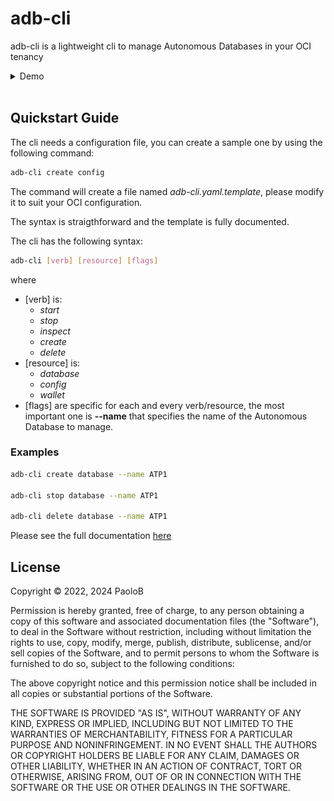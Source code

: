 # adb-cli

adb-cli is a lightweight cli to manage Autonomous Databases in your OCI tenancy

<details>
<summary>Demo</summary>

<img src="docs/adb-cli_demo.gif"/>

</details>
<br/>

## Quickstart Guide

The cli needs a configuration file, you can create a sample one by using the following command:

```sh
adb-cli create config
```

The command will create a file named _adb-cli.yaml.template_, please modify it to suit your OCI configuration.

The syntax is straigthforward and the template is fully documented.

The cli has the following syntax:

```sh
adb-cli [verb] [resource] [flags]
```

where

* [verb] is:
  * _start_
  * _stop_
  * _inspect_
  * _create_
  * _delete_
* [resource] is:
  * _database_
  * _config_
  * _wallet_
* [flags] are specific for each and every verb/resource, the most important one is __--name__ that specifies the name of the Autonomous Database to manage.

### Examples

```sh
adb-cli create database --name ATP1

adb-cli stop database --name ATP1

adb-cli delete database --name ATP1
```

Please see the full documentation [here](docs/adb-cli.md)

## License

Copyright © 2022, 2024 PaoloB

Permission is hereby granted, free of charge, to any person obtaining a copy
of this software and associated documentation files (the "Software"), to deal
in the Software without restriction, including without limitation the rights
to use, copy, modify, merge, publish, distribute, sublicense, and/or sell
copies of the Software, and to permit persons to whom the Software is
furnished to do so, subject to the following conditions:

The above copyright notice and this permission notice shall be included in
all copies or substantial portions of the Software.

THE SOFTWARE IS PROVIDED "AS IS", WITHOUT WARRANTY OF ANY KIND, EXPRESS OR
IMPLIED, INCLUDING BUT NOT LIMITED TO THE WARRANTIES OF MERCHANTABILITY,
FITNESS FOR A PARTICULAR PURPOSE AND NONINFRINGEMENT. IN NO EVENT SHALL THE
AUTHORS OR COPYRIGHT HOLDERS BE LIABLE FOR ANY CLAIM, DAMAGES OR OTHER
LIABILITY, WHETHER IN AN ACTION OF CONTRACT, TORT OR OTHERWISE, ARISING FROM,
OUT OF OR IN CONNECTION WITH THE SOFTWARE OR THE USE OR OTHER DEALINGS IN
THE SOFTWARE.
